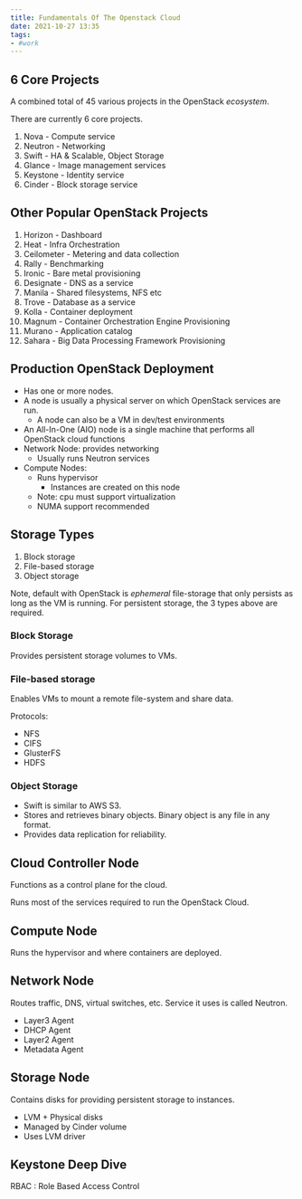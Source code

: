 ```yaml
---
title: Fundamentals Of The Openstack Cloud
date: 2021-10-27 13:35
tags:
- #work
---
```


## 6 Core Projects

A combined total of 45 various projects in the OpenStack _ecosystem_.

There are currently 6 core projects.

1. Nova - Compute service
2. Neutron - Networking
3. Swift - HA & Scalable, Object Storage
4. Glance - Image management services
5. Keystone - Identity service
6. Cinder - Block storage service

## Other Popular OpenStack Projects

1. Horizon - Dashboard
2. Heat - Infra Orchestration
3. Ceilometer - Metering and data collection
4. Rally - Benchmarking
5. Ironic - Bare metal provisioning
6. Designate - DNS as a service
7. Manila - Shared filesystems, NFS etc
8. Trove - Database as a service
9. Kolla - Container deployment
10. Magnum - Container Orchestration Engine Provisioning
11. Murano - Application catalog
12. Sahara - Big Data Processing Framework Provisioning

## Production OpenStack Deployment

* Has one or more nodes.
* A node is usually a physical server on which OpenStack services are run.
  + A node can also be a VM in dev/test environments
* An All-In-One (AIO) node is a single machine that performs all OpenStack cloud
  functions
* Network Node: provides networking
  + Usually runs Neutron services 
* Compute Nodes: 
  + Runs hypervisor
    + Instances are created on this node
  + Note: cpu must support virtualization
  + NUMA support recommended

## Storage Types

1. Block storage
2. File-based storage
3. Object storage

Note, default with OpenStack is _ephemeral_ file-storage that only persists as
long as the VM is running. For persistent storage, the 3 types above are
required.

### Block Storage

Provides persistent storage volumes to VMs.

### File-based storage

Enables VMs to mount a remote file-system and share data. 

Protocols:

* NFS
* CIFS
* GlusterFS
* HDFS

### Object Storage

* Swift is similar to AWS S3.
* Stores and retrieves binary objects. Binary object is any file in any format.
* Provides data replication for reliability.

## Cloud Controller Node

Functions as a control plane for the cloud. 

Runs most of the services required to run the OpenStack Cloud. 

## Compute Node

Runs the hypervisor and where containers are deployed.

## Network Node

Routes traffic, DNS, virtual switches, etc. 
Service it uses is called Neutron.

* Layer3 Agent
* DHCP Agent
* Layer2 Agent
* Metadata Agent

## Storage Node

Contains disks for providing persistent storage to instances.

* LVM + Physical disks
* Managed by Cinder volume
* Uses LVM driver

## Keystone Deep Dive

RBAC
: Role Based Access Control


